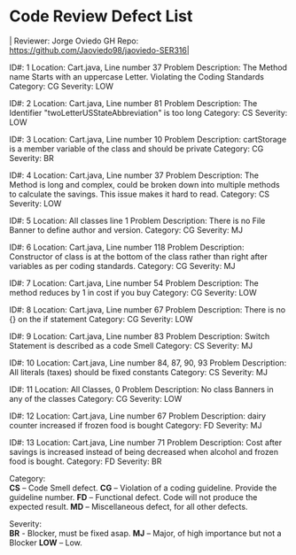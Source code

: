 # Code Review Defect List

| Reviewer: Jorge Oviedo GH Repo: https://github.com/Jaoviedo98/jaoviedo-SER316|

ID#: 1
Location: Cart.java, Line number 37
Problem Description: The Method name Starts with an uppercase Letter. Violating the Coding Standards
Category: CG
Severity: LOW

ID#: 2
Location: Cart.java, Line number 81
Problem Description: The Identifier "twoLetterUSStateAbbreviation" is too long
Category: CS
Severity: LOW

ID#: 3
Location: Cart.java, Line number 10
Problem Description: cartStorage is a member variable of the class and should be private
Category: CG
Severity: BR

ID#: 4
Location: Cart.java, Line number 37
Problem Description: The Method is long and complex, could be broken down into multiple methods to calculate the savings. This issue makes it hard to read.
Category: CS
Severity: LOW

ID#: 5
Location: All classes line 1
Problem Description: There is no File Banner to define author and version.
Category: CG
Severity: MJ

ID#: 6
Location: Cart.java, Line number 118
Problem Description: Constructor of class is at the bottom of the class rather than right after variables as per coding standards.
Category: CG
Severity: MJ

ID#: 7
Location: Cart.java, Line number 54
Problem Description: The method reduces by 1 in cost if you buy 
Category: CG
Severity: LOW

ID#: 8
Location: Cart.java, Line number 67
Problem Description: There is no {} on the if statement
Category: CG
Severity: LOW

ID#: 9
Location: Cart.java, Line number 83
Problem Description: Switch Statement is described as a code Smell
Category: CS
Severity: MJ

ID#: 10
Location: Cart.java, Line number 84, 87, 90, 93
Problem Description: All literals (taxes) should be fixed constants
Category: CS
Severity: MJ

ID#: 11
Location: All Classes, 0
Problem Description: No class Banners in any of the classes
Category: CG
Severity: LOW

ID#: 12
Location: Cart.java, Line number 67
Problem Description: dairy counter increased if frozen food is bought 
Category: FD
Severity: MJ

ID#: 13
Location: Cart.java, Line number 71
Problem Description: Cost after savings is increased instead of being decreased when alcohol and frozen food is bought.
Category: FD
Severity: BR


Category:        
**CS** – Code Smell defect. 
**CG** – Violation of a coding guideline. Provide the guideline number. 
**FD** – Functional defect. Code will not produce the expected result. 
**MD** – Miscellaneous defect, for all other defects.

Severity:       
**BR** - Blocker, must be fixed asap. 
**MJ** – Major, of high importance but not a Blocker 
**LOW** – Low.